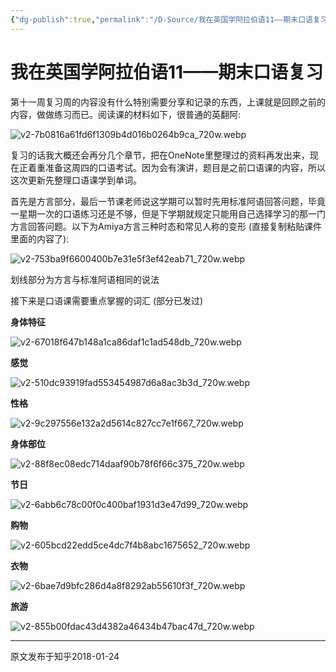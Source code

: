 ```yaml
---
{"dg-publish":true,"permalink":"/D-Source/我在英国学阿拉伯语11——期末口语复习/","created":"2024-01-28T22:41:19.546+08:00"}
---
```


# 我在英国学阿拉伯语11——期末口语复习

第十一周复习周的内容没有什么特别需要分享和记录的东西，上课就是回顾之前的内容，做做练习而已。阅读课的材料如下，很普通的英翻阿:

![v2-7b0816a61fd6f1309b4d016b0264b9ca_720w.webp](/img/user/B-Attachment/v2-7b0816a61fd6f1309b4d016b0264b9ca_720w.webp)

复习的话我大概还会再分几个章节，把在OneNote里整理过的资料再发出来，现在正着重准备这周四的口语考试。因为会有演讲，题目是之前口语课的内容，所以这次更新先整理口语课学到单词。

  

首先是方言部分，最后一节课老师说这学期可以暂时先用标准阿语回答问题，毕竟一星期一次的口语练习还是不够，但是下学期就规定只能用自己选择学习的那一门方言回答问题。以下为Amiya方言三种时态和常见人称的变形 (直接复制粘贴课件里面的内容了):

![v2-753ba9f6600400b7e31e5f3ef42eab71_720w.webp](/img/user/B-Attachment/v2-753ba9f6600400b7e31e5f3ef42eab71_720w.webp)

划线部分为方言与标准阿语相同的说法

  

接下来是口语课需要重点掌握的词汇 (部分已发过)

**身体特征**

![v2-67018f647b148a1ca86daf1c1ad548db_720w.webp](/img/user/B-Attachment/v2-67018f647b148a1ca86daf1c1ad548db_720w.webp)

**感觉**

![v2-510dc93919fad553454987d6a8ac3b3d_720w.webp](/img/user/B-Attachment/v2-510dc93919fad553454987d6a8ac3b3d_720w.webp)

**性格**

![v2-9c297556e132a2d5614c827cc7e1f667_720w.webp](/img/user/B-Attachment/v2-9c297556e132a2d5614c827cc7e1f667_720w.webp)

**身体部位**

![v2-88f8ec08edc714daaf90b78f6f66c375_720w.webp](/img/user/B-Attachment/v2-88f8ec08edc714daaf90b78f6f66c375_720w.webp)

**节日**

![v2-6abb6c78c00f0c400baf1931d3e47d99_720w.webp](/img/user/B-Attachment/v2-6abb6c78c00f0c400baf1931d3e47d99_720w.webp)

**购物**

![v2-605bcd22edd5ce4dc7f4b8abc1675652_720w.webp](/img/user/B-Attachment/v2-605bcd22edd5ce4dc7f4b8abc1675652_720w.webp)

**衣物**

![v2-6bae7d9bfc286d4a8f8292ab55610f3f_720w.webp](/img/user/B-Attachment/v2-6bae7d9bfc286d4a8f8292ab55610f3f_720w.webp)

**旅游**

![v2-855b00fdac43d4382a46434b47bac47d_720w.webp](/img/user/B-Attachment/v2-855b00fdac43d4382a46434b47bac47d_720w.webp)

---
原文发布于知乎2018-01-24